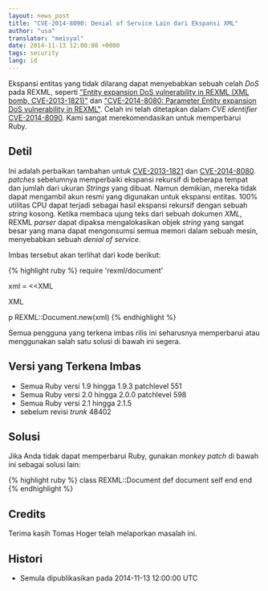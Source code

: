 ```yaml
---
layout: news_post
title: "CVE-2014-8090: Denial of Service Lain dari Ekspansi XML"
author: "usa"
translator: "meisyal"
date: 2014-11-13 12:00:00 +0000
tags: security
lang: id
---
```


Ekspansi entitas yang tidak dilarang dapat menyebabkan sebuah celah *DoS* pada REXML, seperti
["Entity expansion DoS vulnerability in REXML (XML bomb, CVE-2013-1821)"](https://www.ruby-lang.org/en/news/2013/02/22/rexml-dos-2013-02-22/)
dan ["CVE-2014-8080: Parameter Entity expansion DoS vulnerability in REXML"](https://www.ruby-lang.org/en/news/2014/10/27/rexml-dos-cve-2014-8080/).
Celah ini telah ditetapkan dalam *CVE identifier*
[CVE-2014-8090](http://cve.mitre.org/cgi-bin/cvename.cgi?name=CVE-2014-8090).
Kami sangat merekomendasikan untuk memperbarui Ruby.

## Detil

Ini adalah perbaikan tambahan untuk
[CVE-2013-1821](https://www.ruby-lang.org/en/news/2013/02/22/rexml-dos-2013-02-22/)
dan [CVE-2014-8080](https://www.ruby-lang.org/en/news/2014/10/27/rexml-dos-cve-2014-8080/).
*patches* sebelumnya memperbaiki ekspansi rekursif di beberapa tempat dan
jumlah dari ukuran *Strings* yang dibuat. Namun demikian, mereka tidak dapat mengambil akun resmi
yang digunakan untuk ekspansi entitas. 100% utilitas CPU dapat terjadi sebagai hasil
ekspansi rekursif dengan sebuah *string* kosong.
Ketika membaca ujung teks dari sebuah dokumen *XML*, REXML *parser* dapat dipaksa
mengalokasikan objek *string* yang sangat besar yang mana dapat mengonsumsi semua
memori dalam sebuah mesin, menyebabkan sebuah *denial of service*.

Imbas tersebut akan terlihat dari kode berikut:

{% highlight ruby %}
require 'rexml/document'

xml = <<XML
<!DOCTYPE root [
  # ENTITY expansion vector
]>
<cd></cd>
XML

p REXML::Document.new(xml)
{% endhighlight %}

Semua pengguna yang terkena imbas rilis ini seharusnya memperbarui atau menggunakan salah satu
solusi di bawah ini segera.

## Versi yang Terkena Imbas

* Semua Ruby versi 1.9 hingga 1.9.3 patchlevel 551
* Semua Ruby versi 2.0 hingga 2.0.0 patchlevel 598
* Semua Ruby versi 2.1 hingga 2.1.5
* sebelum revisi *trunk* 48402

## Solusi

Jika Anda tidak dapat memperbarui Ruby, gunakan *monkey patch* di bawah ini sebagai solusi lain:

{% highlight ruby %}
class REXML::Document
  def document
    self
  end
end
{% endhighlight %}

## Credits

Terima kasih Tomas Hoger telah melaporkan masalah ini.

## Histori

* Semula dipublikasikan pada 2014-11-13 12:00:00 UTC
